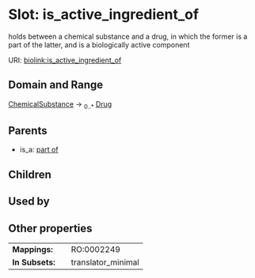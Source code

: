
# Slot: is_active_ingredient_of


holds between a chemical substance and a drug, in which the former is a part of the latter, and is a biologically active component

URI: [biolink:is_active_ingredient_of](https://w3id.org/biolink/vocab/is_active_ingredient_of)


## Domain and Range

[ChemicalSubstance](ChemicalSubstance.md) ->  <sub>0..*</sub> [Drug](Drug.md)

## Parents

 *  is_a: [part of](part_of.md)

## Children


## Used by


## Other properties

|  |  |  |
| --- | --- | --- |
| **Mappings:** | | RO:0002249 |
| **In Subsets:** | | translator_minimal |

